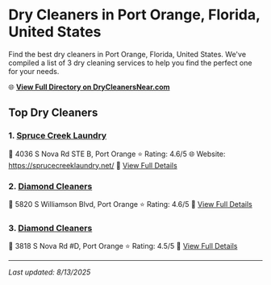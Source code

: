 # Dry Cleaners in Port Orange, Florida, United States

Find the best dry cleaners in Port Orange, Florida, United States. We've compiled a list of 3 dry cleaning services to help you find the perfect one for your needs.

🌐 **[View Full Directory on DryCleanersNear.com](https://drycleanersnear.com/city/US/Florida/Port%20Orange)**

## Top Dry Cleaners

### 1. [Spruce Creek Laundry](https://drycleanersnear.com/dryCleaner/6885884daef64230e206af94/spruce-creek-laundry)
📍 4036 S Nova Rd STE B, Port Orange
⭐ Rating: 4.6/5
🌐 Website: https://sprucecreeklaundry.net/
🔗 [View Full Details](https://drycleanersnear.com/dryCleaner/6885884daef64230e206af94/spruce-creek-laundry)

### 2. [Diamond Cleaners](https://drycleanersnear.com/dryCleaner/688588b3aef64230e206b2aa/diamond-cleaners)
📍 5820 S Williamson Blvd, Port Orange
⭐ Rating: 4.6/5
🔗 [View Full Details](https://drycleanersnear.com/dryCleaner/688588b3aef64230e206b2aa/diamond-cleaners)

### 3. [Diamond Cleaners](https://drycleanersnear.com/dryCleaner/688588bcaef64230e206b2e8/diamond-cleaners)
📍 3818 S Nova Rd #D, Port Orange
⭐ Rating: 4.5/5
🔗 [View Full Details](https://drycleanersnear.com/dryCleaner/688588bcaef64230e206b2e8/diamond-cleaners)


---

*Last updated: 8/13/2025*
